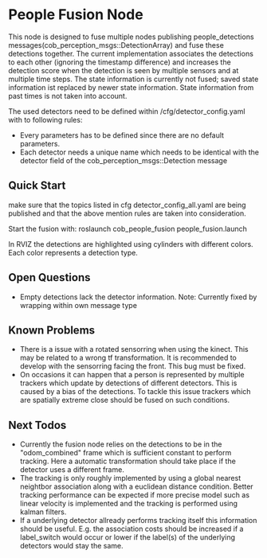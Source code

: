 # People Fusion Node
This node is designed to fuse multiple nodes publishing people_detections messages(cob_perception_msgs::DetectionArray) and fuse these detections together. The current implementation associates the detections to each other (ignoring the timestamp difference) and increases the detection score when the detection is seen by multiple sensors and at multiple time steps. The state information is currently not fused; saved state information ist replaced by newer state information. State information from past times is not taken into account.

The used detectors need to be defined within /cfg/detector_config.yaml with to following rules:
- Every parameters has to be defined since there are no default parameters.
- Each detector needs a unique name which needs to be identical with the detector field of the cob_perception_msgs::Detection message

Quick Start
-----------
make sure that the topics listed in cfg detector_config_all.yaml are being published and that the above mention rules are taken into consideration.

Start the fusion with: roslaunch cob_people_fusion people_fusion.launch


In RVIZ the detections are highlighted using cylinders with different colors. Each color represents a detection type.

## Open Questions
- Empty detections lack the detector information. Note: Currently fixed by wrapping within own message type

## Known Problems
- There is a issue with a rotated sensorring when using the kinect. This may be related to a wrong tf transformation. It is recommended to develop with the sensorring facing the front. This bug must be fixed.
- On occasions it can happen that a person is represented by multiple trackers which update by detections of different detectors. This is caused by a bias of the detections. To tackle this issue trackers which are spatially extreme close should be fused on such conditions.

## Next Todos
- Currently the fusion node relies on the detections to be in the "odom_combined" frame which is sufficient constant to perform tracking. Here a automatic transformation should take place if the detector uses a different frame.
- The tracking is only roughly implemented by using a global nearest neightbor association along with a euclidean distance condition. Better tracking performance can be expected if more precise model such as linear velocity is implemented and the tracking is performed using kalman filters.
- If a underlying detector allready performs tracking itself this information should be useful. E.g. the association costs should be increased if a label_switch would occur or lower if the label(s) of the underlying detectors would stay the same.
